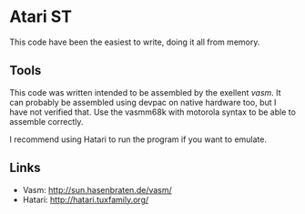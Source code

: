 Atari ST
========
This code have been the easiest to write, doing it all 
from memory. 

Tools
-----
This code was written intended to be assembled by the exellent *vasm*. 
It can probably be assembled using devpac on native hardware too, but
I have not verified that.
Use the vasmm68k with motorola syntax to be able to assemble correctly.

I recommend using Hatari to run the program if you want to emulate.


Links
-----
 * Vasm: http://sun.hasenbraten.de/vasm/ 
 * Hatari: http://hatari.tuxfamily.org/ 
